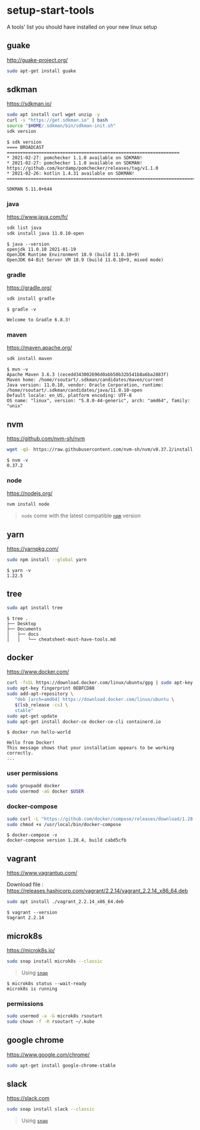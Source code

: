 # setup-start-tools

A tools' list you should have installed on your new linux setup

## guake

<http://guake-project.org/>

```sh
sudo apt-get install guake
```

## sdkman

<https://sdkman.io/>

```sh
sudo apt install curl wget unzip -y
curl -s "https://get.sdkman.io" | bash
source "$HOME/.sdkman/bin/sdkman-init.sh"
sdk version
```

```console
$ sdk version
==== BROADCAST =================================================================
* 2021-02-27: pomchecker 1.1.0 available on SDKMAN!
* 2021-02-27: pomchecker 1.1.0 available on SDKMAN! https://github.com/kordamp/pomchecker/releases/tag/v1.1.0
* 2021-02-26: kotlin 1.4.31 available on SDKMAN!
================================================================================

SDKMAN 5.11.0+644
```

### java

<https://www.java.com/fr/>

```sh
sdk list java
sdk install java 11.0.10-open
```

```console
$ java --version
openjdk 11.0.10 2021-01-19
OpenJDK Runtime Environment 18.9 (build 11.0.10+9)
OpenJDK 64-Bit Server VM 18.9 (build 11.0.10+9, mixed mode)
```

### gradle

<https://gradle.org/>

```sh
sdk install gradle
```

```console
$ gradle -v

Welcome to Gradle 6.8.3!
```

### maven

<https://maven.apache.org/>

```sh
sdk install maven
```

```console
$ mvn -v
Apache Maven 3.6.3 (cecedd343002696d0abb50b32b541b8a6ba2883f)
Maven home: /home/rsoutart/.sdkman/candidates/maven/current
Java version: 11.0.10, vendor: Oracle Corporation, runtime: /home/rsoutart/.sdkman/candidates/java/11.0.10-open
Default locale: en_US, platform encoding: UTF-8
OS name: "linux", version: "5.8.0-44-generic", arch: "amd64", family: "unix"
```

## nvm

<https://github.com/nvm-sh/nvm>

```sh
wget -qO- https://raw.githubusercontent.com/nvm-sh/nvm/v0.37.2/install.sh | bash
```

```console
$ nvm -v
0.37.2
```

### node

<https://nodejs.org/>

```sh
nvm install node
```

> `node` come with the latest compatible [`npm`](https://www.npmjs.com/) version

## yarn

<https://yarnpkg.com/>

```sh
sudo npm install --global yarn
```

```console
$ yarn -v
1.22.5
```

## tree

```sh
sudo apt install tree
```

```console
$ tree .
├── Desktop
├── Documents
│   ├── docs
│   │   └── cheatsheet-must-have-tools.md
```

## docker

<https://www.docker.com/>

```sh
curl -fsSL https://download.docker.com/linux/ubuntu/gpg | sudo apt-key add -
sudo apt-key fingerprint 0EBFCD88
sudo add-apt-repository \
   "deb [arch=amd64] https://download.docker.com/linux/ubuntu \
   $(lsb_release -cs) \
   stable"
sudo apt-get update
sudo apt-get install docker-ce docker-ce-cli containerd.io
```

```console
$ docker run hello-world

Hello from Docker!
This message shows that your installation appears to be working correctly.
...
```

### user permissions

```sh
sudo groupadd docker
sudo usermod -aG docker $USER
```

### docker-compose

```sh
sudo curl -L "https://github.com/docker/compose/releases/download/1.28.4/docker-compose-$(uname -s)-$(uname -m)" -o /usr/local/bin/docker-compose
sudo chmod +x /usr/local/bin/docker-compose
```

```console
$ docker-compose -v
docker-compose version 1.28.4, build cabd5cfb
```

## vagrant

<https://www.vagrantup.com/>

Download file : <https://releases.hashicorp.com/vagrant/2.2.14/vagrant_2.2.14_x86_64.deb>

```sh
sudo apt install ./vagrant_2.2.14_x86_64.deb
```

```console
$ vagrant --version
Vagrant 2.2.14
```

## microk8s

<https://microk8s.io/>

```sh
sudo snap install microk8s --classic
```

> Using [`snap`](https://snapcraft.io/)

```console
$ microk8s status --wait-ready
microk8s is running
```

### permissions

```sh
sudo usermod -a -G microk8s rsoutart
sudo chown -f -R rsoutart ~/.kube
```

## google chrome

<https://www.google.com/chrome/>

```sh
sudo apt-get install google-chrome-stable
```

## slack

<https://slack.com>

```sh
sudo snap install slack --classic
```

> Using [`snap`](https://snapcraft.io/)
